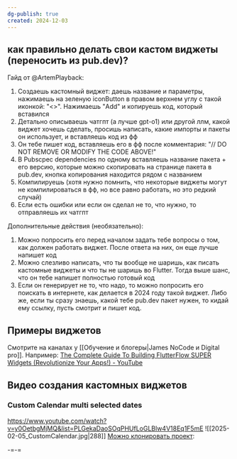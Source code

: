 ```yaml
---
dg-publish: true
created: 2024-12-03
---
```

## как правильно делать свои кастом виджеты (переносить из pub.dev)?
Гайд от @ArtemPlayback:

1. Создаешь кастомный виджет: даешь название и параметры, нажимаешь на зеленую iconButton в правом верхнем углу с такой иконкой: "<>". Нажимаешь "Add" и копируешь код, который вставился
2. Детально описываешь чатгпт (а лучше gpt-o1) или другой ллм, какой виджет хочешь сделать, просишь написать, какие импорты и пакеты он использует, и вставляешь код из фф
3. Он тебе пишет код, вставляешь его в фф после комментария: "// DO NOT REMOVE OR MODIFY THE CODE ABOVE!"
4. В Pubscpec dependencies по одному вставляешь название пакета + его версию, которые можно скопировать на странице пакета в pub.dev, кнопка копирования находится рядом с названием
5. Компилируешь (хотя нужно помнить, что некоторые виджеты могут не компилироваться в фф, но все равно работать, но это редкий случай)
6. Если есть ошибки или если он сделал не то, что нужно, то отправляешь их чатгпт


Дополнительные действия (необязательно):

1. Можно попросить его перед началом задать тебе вопросы о том, как должен работать виджет. После ответа на них, он еще лучше напишет код
2. Можно слезливо написать, что ты вообще не шаришь, как писать кастомные виджеты и что ты не шаришь во Flutter. Тогда выше шанс, что он тебе напишет полностью готовый код
3. Если он генерирует не то, что надо, то можно попросить его поискать в интернете, как делается в 2024 году такой виджет. Либо же, если ты сразу знаешь, какой тебе pub.dev пакет нужен, то кидай ему ссылку, пусть смотрит и пишет код.


## Примеры виджетов
Смотрите на каналах у [[Обучение и блогеры|James NoCode и Digital pro]]. 
Например:
[The Complete Guide To Building FlutterFlow SUPER Widgets (Revolutionize Your Apps!) - YouTube](https://www.youtube.com/watch?v=tbyp6S-bkpQ&t=1445s)

## Видео создания кастомных виджетов
### Custom Calendar multi selected dates
https://www.youtube.com/watch?v=y0OetbgMjMQ&list=PLGekaDaoSOqPHUfLoGLBlw4V18Eq1F5mE
![[2025-02-05_CustomCalendar.jpg|288]]
[Можно клонировать проект](https://www.youtube.com/redirect?event=video_description&redir_token=QUFFLUhqbnlnZkhKQ1Q2N29EOTlJLVZVb2RiVU1lTXB5d3xBQ3Jtc0trVTZzcG1GRm1OblF0N3MycUJucC1jampQN05kZEhLZ19Uc3dSTjd4aEdsNG4xVG1DRUVGMmg5bDZSUU1PbUVLQzVtUmxSVjlBbF9NSXlORTJ1cVI4bzFtaV93MFp4SU9rWVVwY01KZTkwYmtnUVJQYw&q=https%3A%2F%2Fapp.flutterflow.io%2Fproject%2Fcalendar-multi-select-60kqr6&v=y0OetbgMjMQ): 

-=-=